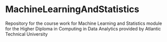 # MachineLearningAndStatistics
Repository for the course work for Machine Learning and Statistics module for the Higher Diploma in Computing in Data Analytics provided by Atlantic Technical University
